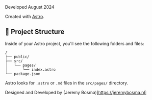 Developed August 2024

Created with [Astro](https://astro.build).

## 🚀 Project Structure

Inside of your Astro project, you'll see the following folders and files:

```
/
├── public/
├── src/
│   └── pages/
│       └── index.astro
└── package.json
```

Astro looks for `.astro` or `.md` files in the `src/pages/` directory.

Designed and Developed by (Jeremy Bosma)[https://jeremybosma.nl]